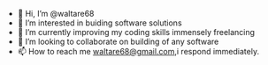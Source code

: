 - 👋 Hi, I’m @waltare68
- 👀 I’m interested in buiding software solutions
- 🌱 I’m currently improving my coding skills immensely freelancing
- 💞️ I’m looking to collaborate on building of any software 
- 📫 How to reach me waltare68@gmail.com,i respond immediately.

<!---
waltare68/waltare68 is a ✨ special ✨ repository because its `README.md` (this file) appears on your GitHub profile.
You can click the Preview link to take a look at your changes.
--->
